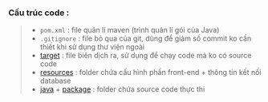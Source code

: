 ### Cấu trúc code :

> * `pom.xml` : file quản lí maven (trình quản lí gói của Java)
> * `.gitignore` : file bỏ qua của git, dùng để giảm số commit ko cần thiết khi sử dụng thư viện ngoài
> * [target](./target)    : file biên dịch ra, sử dụng để chạy code mà ko có source code
> * [resources](./src/main/resources) : folder chứa cấu hình phần front-end + thông tin kết nối database
> * [java](./src/main/java) + [package](./src/main/java/com/helloworld) : folder chứa source code thực thi
